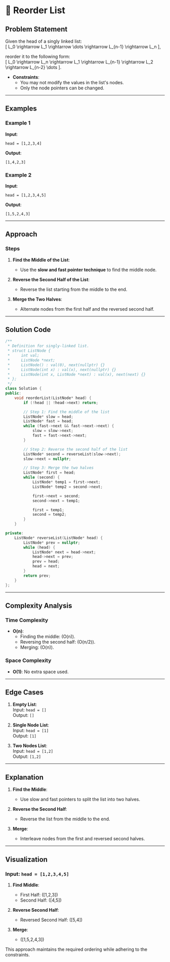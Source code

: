 # 🔄 Reorder List  

## Problem Statement  

Given the head of a singly linked list:  
\[ L_0 \rightarrow L_1 \rightarrow \dots \rightarrow L_{n-1} \rightarrow L_n \],  

reorder it to the following form:  
\[ L_0 \rightarrow L_n \rightarrow L_1 \rightarrow L_{n-1} \rightarrow L_2 \rightarrow L_{n-2} \dots \].  

- **Constraints**:  
  - You may not modify the values in the list's nodes.
  - Only the node pointers can be changed.  

---

## Examples  

### Example 1  

**Input**:  
```plaintext  
head = [1,2,3,4]  
```  
**Output**:  
```plaintext  
[1,4,2,3]  
```  

### Example 2  

**Input**:  
```plaintext  
head = [1,2,3,4,5]  
```  
**Output**:  
```plaintext  
[1,5,2,4,3]  
```  

---

## Approach  

### Steps  

1. **Find the Middle of the List**:  
   - Use the **slow and fast pointer technique** to find the middle node.  

2. **Reverse the Second Half of the List**:  
   - Reverse the list starting from the middle to the end.  

3. **Merge the Two Halves**:  
   - Alternate nodes from the first half and the reversed second half.  

---

## Solution Code  

```cpp  
/**
 * Definition for singly-linked list.  
 * struct ListNode {  
 *     int val;  
 *     ListNode *next;  
 *     ListNode() : val(0), next(nullptr) {}  
 *     ListNode(int x) : val(x), next(nullptr) {}  
 *     ListNode(int x, ListNode *next) : val(x), next(next) {}  
 * };  
 */  
class Solution {  
public:  
    void reorderList(ListNode* head) {  
        if (!head || !head->next) return;  

        // Step 1: Find the middle of the list  
        ListNode* slow = head;  
        ListNode* fast = head;  
        while (fast->next && fast->next->next) {  
            slow = slow->next;  
            fast = fast->next->next;  
        }  

        // Step 2: Reverse the second half of the list  
        ListNode* second = reverseList(slow->next);  
        slow->next = nullptr;  

        // Step 3: Merge the two halves  
        ListNode* first = head;  
        while (second) {  
            ListNode* temp1 = first->next;  
            ListNode* temp2 = second->next;  

            first->next = second;  
            second->next = temp1;  

            first = temp1;  
            second = temp2;  
        }  
    }  

private:  
    ListNode* reverseList(ListNode* head) {  
        ListNode* prev = nullptr;  
        while (head) {  
            ListNode* next = head->next;  
            head->next = prev;  
            prev = head;  
            head = next;  
        }  
        return prev;  
    }  
};  
```  

---

## Complexity Analysis  

### Time Complexity  
- **O(n)**:  
  - Finding the middle: \(O(n)\).  
  - Reversing the second half: \(O(n/2)\).  
  - Merging: \(O(n)\).  

### Space Complexity  
- **O(1)**: No extra space used.  

---

## Edge Cases  

1. **Empty List**:  
   Input: `head = []`  
   Output: `[]`  

2. **Single Node List**:  
   Input: `head = [1]`  
   Output: `[1]`  

3. **Two Nodes List**:  
   Input: `head = [1,2]`  
   Output: `[1,2]`  

---

## Explanation  

1. **Find the Middle**:  
   - Use slow and fast pointers to split the list into two halves.  

2. **Reverse the Second Half**:  
   - Reverse the list from the middle to the end.  

3. **Merge**:  
   - Interleave nodes from the first and reversed second halves.  

---

## Visualization  

### Input: `head = [1,2,3,4,5]`  

1. **Find Middle**:  
   - First Half: \([1,2,3]\)  
   - Second Half: \([4,5]\)  

2. **Reverse Second Half**:  
   - Reversed Second Half: \([5,4]\)  

3. **Merge**:  
   - \([1,5,2,4,3]\)  

This approach maintains the required ordering while adhering to the constraints.
